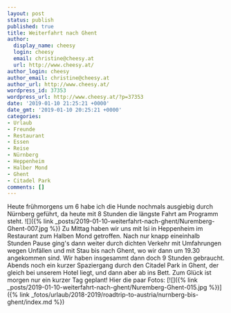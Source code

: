 ```yaml
---
layout: post
status: publish
published: true
title: Weiterfahrt nach Ghent
author:
  display_name: cheesy
  login: cheesy
  email: christine@cheesy.at
  url: http://www.cheesy.at/
author_login: cheesy
author_email: christine@cheesy.at
author_url: http://www.cheesy.at/
wordpress_id: 37353
wordpress_url: http://www.cheesy.at/?p=37353
date: '2019-01-10 21:25:21 +0000'
date_gmt: '2019-01-10 20:25:21 +0000'
categories:
- Urlaub
- Freunde
- Restaurant
- Essen
- Reise
- Nürnberg
- Heppenheim
- Halber Mond
- Ghent
- Citadel Park
comments: []
---
```

Heute frühmorgens um 6 habe ich die Hunde nochmals ausgiebig durch Nürnberg geführt, da heute mit 8 Stunden die längste Fahrt am Programm steht.
![]({% link _posts/2019-01-10-weiterfahrt-nach-ghent/Nuremberg-Ghent-007.jpg %})
Zu Mittag haben wir uns mit Isi in Heppenheim im Restaurant zum Halben Mond getroffen. Nach nur knapp eineinhalb Stunden Pause ging's dann weiter durch dichten Verkehr mit Umfahrungen wegen Unfällen und mit Stau bis nach Ghent, wo wir dann um 19.30 angekommen sind. Wir haben insgesammt dann doch 9 Stunden gebraucht.
Abends noch ein kurzer Spaziergang durch den Citadel Park in Ghent, der gleich bei unserem Hotel liegt, und dann aber ab ins Bett. Zum Glück ist morgen nur ein kurzer Tag geplant!
Hier die paar Fotos:
[![]({% link _posts/2019-01-10-weiterfahrt-nach-ghent/Nuremberg-Ghent-015.jpg %})]({% link _fotos/urlaub/2018-2019/roadtrip-to-austria/nurnberg-bis-ghent/index.md %})
